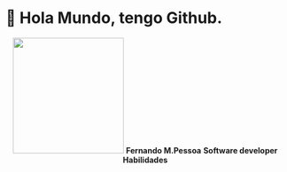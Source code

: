 # :wave: Hola Mundo, tengo Github.

<p align="center">
<img style="display:inline;" src="https://github.com/Ferchupessoadev/Ferchupessoadev/assets/107710139/eb19cedf-2158-40a2-b51d-aec5f898963e" width="200" height="210"/>

<span>
<b>Fernando M.Pessoa</b>
<b>Software developer</b>
<b>Habilidades</b>
</span>
</p>
